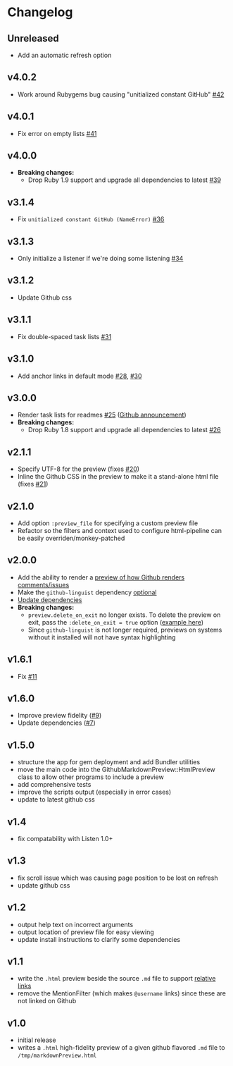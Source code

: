 # Changelog

## Unreleased
* Add an automatic refresh option

## v4.0.2
* Work around Rubygems bug causing "unitialized constant GitHub" [#42](https://github.com/dmarcotte/github-markdown-preview/pull/44)

## v4.0.1
* Fix error on empty lists [#41](https://github.com/dmarcotte/github-markdown-preview/issues/41)

## v4.0.0
* **Breaking changes:**
    - Drop Ruby 1.9 support and upgrade all dependencies to latest [#39](https://github.com/dmarcotte/github-markdown-preview/pull/39)

## v3.1.4
* Fix `unitialized constant GitHub (NameError)` [#36](https://github.com/dmarcotte/github-markdown-preview/pull/36)

## v3.1.3
* Only initialize a listener if we're doing some listening [#34](https://github.com/dmarcotte/github-markdown-preview/pull/34)

## v3.1.2
* Update Github css

## v3.1.1
* Fix double-spaced task lists [#31](https://github.com/dmarcotte/github-markdown-preview/pull/31)

## v3.1.0
* Add anchor links in default mode [#28](https://github.com/dmarcotte/github-markdown-preview/pull/28), [#30](https://github.com/dmarcotte/github-markdown-preview/pull/30)

## v3.0.0
* Render task lists for readmes [#25](https://github.com/dmarcotte/github-markdown-preview/pull/25) ([Github announcement](https://github.com/blog/1825-task-lists-in-all-markdown-documents))
* **Breaking changes:**
    - Drop Ruby 1.8 support and upgrade all dependencies to latest [#26](https://github.com/dmarcotte/github-markdown-preview/pull/26)

## v2.1.1
* Specify UTF-8 for the preview (fixes [#20](https://github.com/dmarcotte/github-markdown-preview/issues/20))
* Inline the Github CSS in the preview to make it a stand-alone html file (fixes [#21](https://github.com/dmarcotte/github-markdown-preview/issues/21))

## v2.1.0
* Add option `:preview_file` for specifying a custom preview file
* Refactor so the filters and context used to configure html-pipeline can be easily overriden/monkey-patched

## v2.0.0
* Add the ability to render a [preview of how Github renders comments/issues](https://github.com/dmarcotte/github-markdown-preview#comment-mode)
* Make the `github-linguist` dependency [optional](https://github.com/dmarcotte/github-markdown-preview/pull/14)
* [Update dependencies](https://github.com/dmarcotte/github-markdown-preview/pull/13)
* **Breaking changes:**
    - `preview.delete_on_exit` no longer exists.  To delete the preview on exit, pass the `:delete_on_exit = true` option ([example here](https://github.com/dmarcotte/github-markdown-preview#code))
    - Since `github-linguist` is not longer required, previews on systems without it installed will not have syntax highlighting

## v1.6.1
* Fix [#11](https://github.com/dmarcotte/github-markdown-preview/issues/11)

## v1.6.0
* Improve preview fidelity ([#9](https://github.com/dmarcotte/github-markdown-preview/pull/9))
* Update dependencies ([#7](https://github.com/dmarcotte/github-markdown-preview/pull/7))

## v1.5.0
* structure the app for gem deployment and add Bundler utilities
* move the main code into the GithubMarkdownPreview::HtmlPreview
class to allow other programs to include a preview
* add comprehensive tests
* improve the scripts output (especially in error cases)
* update to latest github css

## v1.4
* fix compatability with Listen 1.0+

## v1.3
* fix scroll issue which was causing page position to be lost on refresh
* update github css

## v1.2
* output help text on incorrect arguments
* output location of preview file for easy viewing
* update install instructions to clarify some dependencies

## v1.1
* write the `.html` preview beside the source `.md` file to support [relative links](https://github.com/blog/1395-relative-links-in-markup-files)
* remove the MentionFilter (which makes `@username` links) since these are not linked on Github

## v1.0
* initial release
* writes a `.html` high-fidelity preview of a given github flavored `.md` file to `/tmp/markdownPreview.html`
